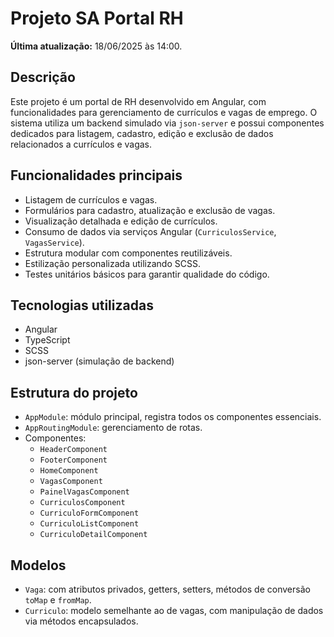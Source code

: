 # Projeto SA Portal RH

**Última atualização:** 18/06/2025 às 14:00.

## Descrição
Este projeto é um portal de RH desenvolvido em Angular, com funcionalidades para gerenciamento de currículos e vagas de emprego. O sistema utiliza um backend simulado via `json-server` e possui componentes dedicados para listagem, cadastro, edição e exclusão de dados relacionados a currículos e vagas.

## Funcionalidades principais
- Listagem de currículos e vagas.
- Formulários para cadastro, atualização e exclusão de vagas.
- Visualização detalhada e edição de currículos.
- Consumo de dados via serviços Angular (`CurriculosService`, `VagasService`).
- Estrutura modular com componentes reutilizáveis.
- Estilização personalizada utilizando SCSS.
- Testes unitários básicos para garantir qualidade do código.

## Tecnologias utilizadas
- Angular
- TypeScript
- SCSS
- json-server (simulação de backend)

## Estrutura do projeto
- `AppModule`: módulo principal, registra todos os componentes essenciais.
- `AppRoutingModule`: gerenciamento de rotas.
- Componentes:
  - `HeaderComponent`
  - `FooterComponent`
  - `HomeComponent`
  - `VagasComponent`
  - `PainelVagasComponent`
  - `CurriculosComponent`
  - `CurriculoFormComponent`
  - `CurriculoListComponent`
  - `CurriculoDetailComponent`

## Modelos
- `Vaga`: com atributos privados, getters, setters, métodos de conversão `toMap` e `fromMap`.
- `Curriculo`: modelo semelhante ao de vagas, com manipulação de dados via métodos encapsulados.
